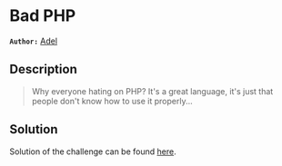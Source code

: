 # Bad PHP

**`Author:`** [Adel](https://github.com/Spidey-y)

## Description

> Why everyone hating on PHP? It's a great language, it's just that people don't know how to use it properly...
  
## Solution

Solution of the challenge can be found [here](solution/).

